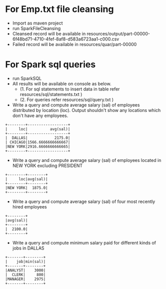 # For Emp.txt file cleansing
* Import as maven project
* run SparkFileCleansing
* Cleansed record will be available in resources/output/part-00000-6f48bd71-4710-4fef-8af8-d583a6723aa1-c000.csv
* Failed record will be available in resources/quar/part-00000


# For Spark sql queries
* run SparkSQL
* All results will be available on console as below. 
  * (1. For sql statements to insert data in table refer resources/sql/statements.txt )
  * (2. For queries refer resources/sql/query.txt )
* Write a query and compute average salary (sal) of employees distributed by location (loc). Output shouldn't show any locations which don't have any employees.
```
+--------+------------------+
|     loc|          avg(sal)|
+--------+------------------+
|  DALLAS|            2175.0|
| CHICAGO|1566.6666666666667|
|NEW YORK|2916.6666666666665|
+--------+------------------+
```

* Write a query and compute average salary (sal) of employees located in NEW YORK excluding PRESIDENT
```
+--------+--------+
|     loc|avg(sal)|
+--------+--------+
|NEW YORK|  1875.0|
+--------+--------+
```

* Write a query and compute average salary (sal) of four most recently hired employees
```
+--------+
|avg(sal)|
+--------+
|  2100.0|
+--------+
```

* Write a query and compute minimum salary paid for different kinds of jobs in DALLAS
```
+-------+--------+
|    job|min(sal)|
+-------+--------+
|ANALYST|    3000|
|  CLERK|     800|
|MANAGER|    2975|
+-------+--------+
```
